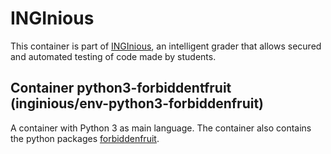 INGInious
=========

This container is part of [INGInious](https://github.com/UCL-INGI/INGInious), an intelligent grader that allows secured and automated testing of code made by students. 

Container python3-forbiddentfruit (inginious/env-python3-forbiddenfruit)
---------------------------------------------------------------------------------

A container with Python 3 as main language.
The container also contains the python packages [forbiddenfruit](https://pypi.org/project/forbiddenfruit/).

